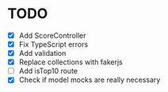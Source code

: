 # TODO

- [x] Add ScoreController
- [x] Fix TypeScript errors
- [x] Add validation
- [x] Replace collections with fakerjs
- [ ] Add isTop10 route
- [x] Check if model mocks are really necessary